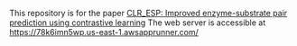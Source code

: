 This repository is for the paper [CLR_ESP: Improved enzyme-substrate pair prediction  using contrastive learning](https://www.biorxiv.org/content/10.1101/2024.08.13.607829v1)
The web server is accessible at  https://78k6imn5wp.us-east-1.awsapprunner.com/

